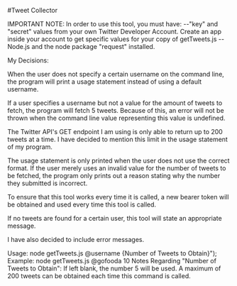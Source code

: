 #Tweet Collector

IMPORTANT NOTE: In order to use this tool, you must have:
--"key" and "secret" values from your own Twitter Developer Account. Create an app inside your account to get specific values for your copy of getTweets.js
--Node.js and the node package "request" installed.


My Decisions:

When the user does not specify a certain username on the command line, the program will print a usage statement instead of using a default username. 
 
If a user specifies a username but not a value for the amount of tweets to fetch, the program will fetch 5 tweets. Because of this, an error will not be thrown when the command line value representing this value is undefined. 
 
The Twitter API's GET endpoint I am using is only able to return up to 200 tweets at a time. I have decided to mention this limit in the usage statement of my program. 
 
The usage statement is only printed when the user does not use the correct format. If the user merely uses an invalid value for the number of tweets to be fetched, the program only prints out a reason stating why the number they submitted is incorrect. 
 
To ensure that this tool works every time it is called, a new bearer token will be obtained and used every time this tool is called. 
 
If no tweets are found for a certain user, this tool will state an appropriate message. 
 
I have also decided to include error messages. 
 
 
Usage: 
  node getTweets.js @username {Number of Tweets to Obtain}"); 
Example: 
  node getTweets.js @gofooda 10 
Notes Regarding "Number of Tweets to Obtain": 
  If left blank, the number 5 will be used. 
  A maximum of 200 tweets can be obtained each time this command is called. 
